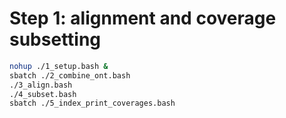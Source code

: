 # Step 1: alignment and coverage subsetting

```bash
nohup ./1_setup.bash &
sbatch ./2_combine_ont.bash
./3_align.bash
./4_subset.bash
sbatch ./5_index_print_coverages.bash
```

